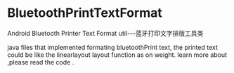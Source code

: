 # BluetoothPrintTextFormat
Android Bluetooth Printer Text Format util---蓝牙打印文字排版工具类

java files  that implemented formating bluetoothPrint text, the printed
text could be like the linearlayout layout function as on weight. learn
more about ,please read the code .

